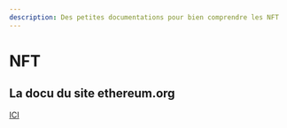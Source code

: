 ```yaml
---
description: Des petites documentations pour bien comprendre les NFT
---
```


# NFT

## La docu du site ethereum.org

[ICI](https://ethereum.org/en/nft/)
